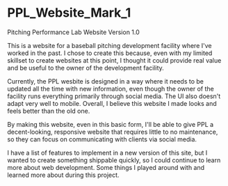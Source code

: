 # PPL_Website_Mark_1

Pitching Performance Lab Website Version 1.0

This is a website for a baseball pitching development facility where I've worked in the past. I chose to create this because, even with my limited skillset to create websites at this point, I thought it could provide real value and be useful to the owner of the development facility.

Currently, the PPL wesbite is designed in a way where it needs to be updated all the time with new information, even though the owner of the facility runs everything primarily through social media. The UI also doesn't adapt very well to mobile. Overall, I believe this website I made looks and feels better than the old one.

By making this website, even in this basic form, I'll be able to give PPL a decent-looking, responsive website that requires little to no maintenance, so they can focus on communicating with clients via social media.

I have a list of features to implement in a new version of this site, but I wanted to create something shippable quickly, so I could continue to learn more about web development. Some things I played around with and learned more about during this project.